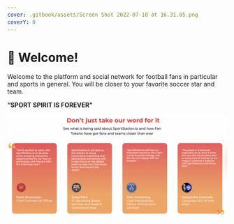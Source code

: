 ```yaml
---
cover: .gitbook/assets/Screen Shot 2022-07-10 at 16.31.05.png
coverY: 0
---
```


# 👋 Welcome!

Welcome to the platform and social network for football fans in particular and sports in general. You will be closer to your favorite soccer star and team.

**“SPORT SPIRIT IS FOREVER"**

![](<.gitbook/assets/image (12).png>)
